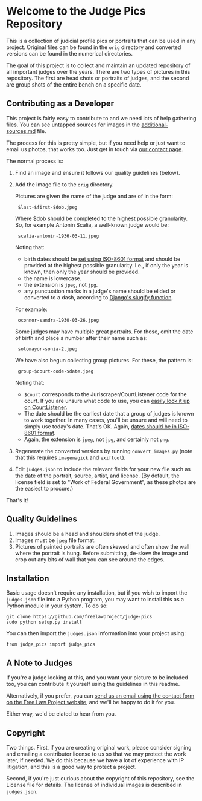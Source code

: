
Welcome to the Judge Pics Repository
====================================

This is a collection of judicial profile pics or portraits that can be used in any project. Original files can be found in the `orig` directory and converted versions can be found in the numerical directories.

The goal of this project is to collect and maintain an updated repository of all important judges over the years. There are two types of pictures in this repository. The first are head shots or portraits of judges, and the second are group shots of the entire bench on a specific date.


Contributing as a Developer
---------------------------

This project is fairly easy to contribute to and we need lots of help gathering files. You can see untapped sources for images in the [additional-sources.md][add] file.

The process for this is pretty simple, but if you need help or just want to email us photos, that works too. Just get in touch via [our contact page][contact].

The normal process is:

1. Find an image and ensure it follows our quality guidelines
(below).

1. Add the image file to the `orig` directory.

    Pictures are given the name of the judge and are of in the form:

        $last-$first-$dob.jpeg

    Where $dob should be completed to the highest possible granularity. So, for
    example Antonin Scalia, a well-known judge would be:

        scalia-antonin-1936-03-11.jpeg

    Noting that:

    - birth dates should be [set using ISO-8601 format][8601] and should be
      provided at the highest possible granularity. I.e., if only the year
      is known, then only the year should be provided.
    - the name is lowercase.
    - the extension is `jpeg`, not `jpg`.
    - any punctuation marks in a judge's name should be elided or converted to
      a dash, according to [Django's slugify function][slugify].

    For example:

        oconnor-sandra-1930-03-26.jpeg

    Some judges may have multiple great portraits. For those, omit the date of
    birth and place a number after their name such as:

        sotomayor-sonia-2.jpeg

    We have also begun collecting group pictures. For these, the pattern is:

        group-$court-code-$date.jpeg

    Noting that:

    - `$court` corresponds to the Juriscraper/CourtListener code for the court.
      If you are unsure what code to use, you can [easily look it up on
      CourtListener][codes].
    - The date should be the earliest date that a group of judges is known to
      work together. In many cases, you'll be unsure and will need to simply use
      today's date. That's OK. Again, [dates should be in ISO-8601
      format][8601].
    - Again, the extension is `jpeg`, not `jpg`, and certainly not `png`.


1. Regenerate the converted versions by running `convert_images.py` (note that
this requires `imagemagick` and `exiftool`).

1. Edit `judges.json` to include the relevant fields for your new file such as
   the date of the portrait, source, artist, and license. (By default, the
   license field is set to "Work of Federal Government", as these photos are
   the easiest to procure.)

That's it!


Quality Guidelines
------------------

1. Images should be a head and shoulders shot of the judge.
1. Images must be `jpeg` file format.
1. Pictures of painted portraits are often skewed and often show the wall where
   the portrait is hung. Before submitting, de-skew the image and crop out
   any bits of wall that you can see around the edges.


Installation
------------

Basic usage doesn't require any installation, but if you wish to import the
`judges.json` file into a Python program, you may want to install this as a
Python module in your system. To do so:

    git clone https://github.com/freelawproject/judge-pics
    sudo python setup.py install

You can then import the `judges.json` information into your project using:

    from judge_pics import judge_pics


A Note to Judges
----------------
If you're a judge looking at this, and you want your picture to be included too,
you can contribute it yourself using the guidelines in this readme.

Alternatively, if you prefer, you can [send us an email using the contact form
on the Free Law Project website][contact], and we'll be happy to do it for you.

Either way, we'd be elated to hear from you.


Copyright
---------

Two things. First, if you are creating original work, please consider signing
and emailing a contributor license to us so that we may protect the work later,
if needed. We do this because we have a lot of experience with IP litigation,
and this is a good way to protect a project.

Second, if you're just curious about the copyright of this repository, see the
License file for details. The license of individual images is described in
`judges.json`.


[add]: https://github.com/freelawproject/judge-pics/blob/master/additional-sources.md
[slugify]: https://docs.djangoproject.com/en/1.8/_modules/django/utils/text/#slugify
[8601]: http://en.wikipedia.org/wiki/ISO_8601
[contact]: http://free.law/contact/
[codes]: https://www.courtlistener.com/api/jurisdictions/

